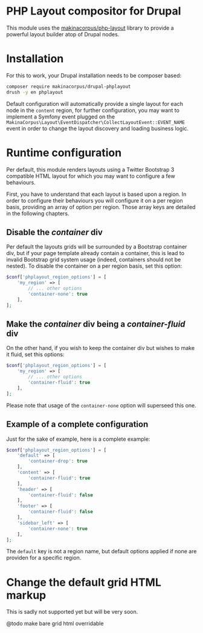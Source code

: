 # PHP Layout compositor for Drupal

This module uses the [makinacorpus/php-layout](https://github.com/makinacorpus/php-layout)
library to provide a powerful layout builder atop of Drupal nodes.

# Installation

For this to work, your Drupal installation needs to be composer based:

```sh
composer require makinacorpus/drupal-phplayout
drush -y en phplayout
```

Default configuration will automatically provide a single layout for each node
in the ``content`` region, for further configuration, you may want to
implement a Symfony event plugged on the
``MakinaCorpus\Layout\EventDispatcher\CollectLayoutEvent::EVENT_NAME``
event in order to change the layout discovery and loading business logic.

# Runtime configuration

Per default, this module renders layouts using a Twitter Bootstrap 3 compatible
HTML layout for which you may want to configure a few behaviours.

First, you have to understand that each layout is based upon a region. In order
to configure their behaviours you will configure it on a per region basis,
providing an array of option per region. Those array keys are detailed in the
following chapters.

## Disable the *container* div

Per default the layouts grids will be surrounded by a Bootstrap container div,
but if your page template already contain a container, this is lead to invalid
Bootstrap grid system usage (indeed, containers should not be nested). To
disable the container on a per region basis, set this option:

```php
$conf['phplayout_region_options'] = [
    'my_region' => [
        // ... other options
        'container-none': true
    ],
];
```

## Make the *container* div being a *container-fluid* div

On the other hand, if you wish to keep the container div but wishes to make it
fluid, set this options:

```php
$conf['phplayout_region_options'] = [
    'my_region' => [
        // ... other options
        'container-fluid': true
    ],
];
```

Please note that usage of the ``container-none`` option will superseed this one.

## Example of a complete configuration

Just for the sake of example, here is a complete example:

```php
$conf['phplayout_region_options'] = [
    'default' => [
        'container-drop': true
    ],
    'content' => [
        'container-fluid': true
    ],
    'header' => [
        'container-fluid': false
    ],
    'footer' => [
        'container-fluid': false
    ],
    'sidebar_left' => [
        'container-none': true
    ],
];
```

The ``default`` key is not a region name, but default options applied if none
are providen for a specific region.

# Change the default grid HTML markup

This is sadly not supported yet but will be very soon.

@todo make bare grid html overridable

